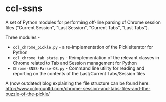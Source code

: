 # ccl-ssns

A set of Python modules for performing off-line parsing of Chrome session files ("Current Session", "Last Session", "Current Tabs", "Last Tabs").

Three modules - 
 * `ccl_chrome_pickle.py` - a re-implementation of the PickleIterator for Python
 * `ccl_chrome_tab_state.py` - Reimplementation of the relevant classes in Chrome related to Tab and Session management for Python
 * `Chrome-SNSS-Parse-OS.py` - Command line utility for reading and reporting on the contents of the Last/Current Tabs/Session files

A (now outdated) blog explaining the file structure can be found here: http://www.cclgroupltd.com/chrome-session-and-tabs-files-and-the-puzzle-of-the-pickle/

